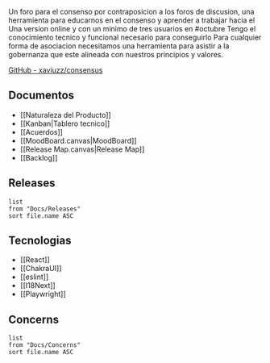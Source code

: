 Un foro para el consenso por contraposicion a los foros de discusion, una herramienta para educarnos en el consenso y aprender a trabajar hacia el
Una version online y con un minimo de tres usuarios en #octubre 
Tengo el conocimiento tecnico y funcional necesario para conseguirlo
Para cualquier forma de asociacion necesitamos una herramienta para asistir a la gobernanza que este alineada con nuestros principios y valores.

[GitHub - xaviuzz/consensus](https://github.com/xaviuzz/consensus)


## Documentos
- [[Naturaleza del Producto]]
- [[Kanban|Tablero tecnico]]
- [[Acuerdos]]
- [[MoodBoard.canvas|MoodBoard]]
- [[Release Map.canvas|Release Map]]
- [[Backlog]]

## Releases
```dataview
list
from "Docs/Releases"
sort file.name ASC
```
## Tecnologias

- [[React]]
- [[ChakraUI]]
- [[eslint]]
- [[I18Next]]
- [[Playwright]]

## Concerns
```dataview
list
from "Docs/Concerns"
sort file.name ASC
```
